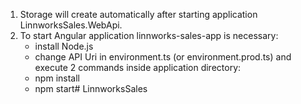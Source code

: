 1) Storage will create automatically after starting application LinnworksSales.WebApi.
2) To start Angular application linnworks-sales-app is necessary:
	- install Node.js
	- change API Uri in environment.ts (or environment.prod.ts)
and execute 2 commands inside application directory:
	- npm install
	- npm start# LinnworksSales